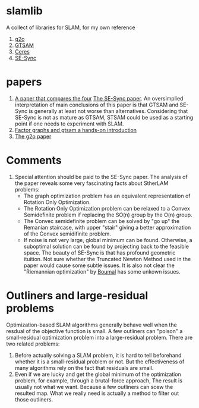 # slamlib
A collect of libraries for SLAM, for my own reference

1. [g2o](https://github.com/RainerKuemmerle/g2o)
2. [GTSAM](https://github.com/borglab/gtsam)
3. [Ceres](https://github.com/ceres-solver/ceres-solver)
4. [SE-Sync](https://github.com/david-m-rosen/SE-Sync)

# papers
1. [A paper that compares the four](https://lamor.fer.hr/images/50036607/2021-ajuric-comparison-mipro.pdf)
[The SE-Sync paper](https://journals.sagepub.com/doi/full/10.1177/0278364918784361).
An oversimplied interpretation of main conclusions of this paper is that GTSAM and SE-Sync is generally at least not worse than alternatives. 
Considering that SE-Sync is not as mature as GTSAM, STSAM could be used as a starting point if one needs to experiment with SLAM.
2. [Factor graphs and gtsam a hands-on introduction](https://www.cc.gatech.edu/~dellaert/FrankDellaert/Frank_Dellaert/Entries/2013/5/10_Factor_Graphs_Tutorial_files/gtsam.pdf)
3. [The g2o paper](http://europa.informatik.uni-freiburg.de/files/kuemmerle11icra.pdf)

# Comments
1. Special attention should be paid to the SE-Sync paper. The analysis of the paper reveals some very
fascinating facts about StherLAM problems:
    - The graph optimization problem has an equivalent representation of Rotation Only Optimization.
    - The Rotation Only Optimization problem can be relaxed to a Convex Semidefinite problem if replacing the SO(n) group by the  O(n) group.
    - The Convec semidefinite problem can be solved by "go up" the Remanian staircase, with upper "stair" giving a better approximation of the Convex semidifinite problem.
    - If noise is not very large, global minimum can be found. Otherwise, a suboptimal solution can be found by projecting back to the feasible space.
The beauty of SE-Sync is that has profound geometric ituition. 
Not sure whether the Truncated Newton Method used in the paper would cause some subtle issues.
It is also not clear the "Riemannian optimization" by [Boumal](https://hal.archives-ouvertes.fr/hal-01213337/document) has some unkown issues.

# Outliners and large-residual problems
Optimization-based SLAM algorithms generally behave well when the resdual of the objective function is small. 
A few outliners can "poison" a small-residual optimization problem into a large-residual problem.
There are two related problems:
1. Before actually solving a SLAM problem, it is hard to tell beforehand whether it is a small-residual problem or not. 
But the effectiveness of many algorithms rely on the fact that residuals are small. 
2. Even if we are lucky and get the global minimum of the optimization problem, for example, through a brutal-force approach,
The result is usually not what we want. Because a few outliners can scew the resulted map. What we really need is actually a method
to filter out those outliners. 

